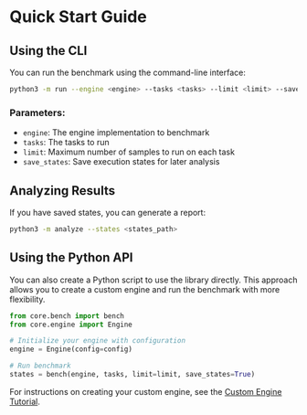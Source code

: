 # Quick Start Guide

## Using the CLI

You can run the benchmark using the command-line interface:

```bash
python3 -m run --engine <engine> --tasks <tasks> --limit <limit> --save_states
```

### Parameters:
- `engine`: The engine implementation to benchmark
- `tasks`: The tasks to run
- `limit`: Maximum number of samples to run on each task
- `save_states`: Save execution states for later analysis

## Analyzing Results

If you have saved states, you can generate a report:

```bash
python3 -m analyze --states <states_path>
```

## Using the Python API

You can also create a Python script to use the library directly. This approach allows you to create a custom engine and run the benchmark with more flexibility.

```python
from core.bench import bench
from core.engine import Engine

# Initialize your engine with configuration
engine = Engine(config=config)

# Run benchmark
states = bench(engine, tasks, limit=limit, save_states=True)
```

For instructions on creating your custom engine, see the [Custom Engine Tutorial](/docs/custom_engine.md).
